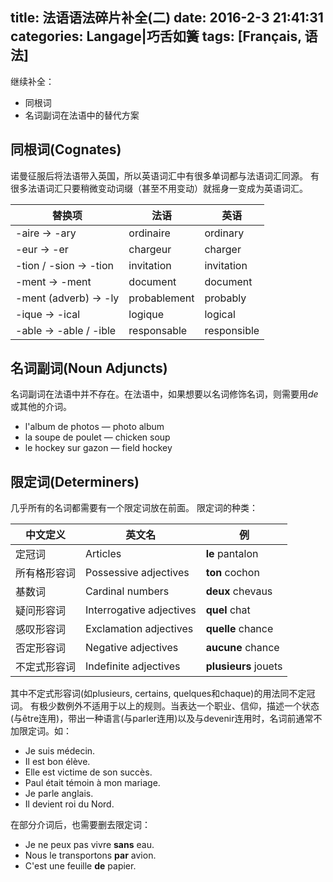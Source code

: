 title: 法语语法碎片补全(二)
date: 2016-2-3 21:41:31
categories: Langage|巧舌如簧
tags: [Français, 语法]
---

继续补全：

* 同根词
* 名词副词在法语中的替代方案

<!-- more -->

## 同根词(Cognates)
诺曼征服后将法语带入英国，所以英语词汇中有很多单词都与法语词汇同源。
有很多法语词汇只要稍微变动词缀（甚至不用变动）就摇身一变成为英语词汇。

替换项                 | 法语         | 英语
-----------------------|--------------|-------------
-aire -> -ary          | ordinaire    | ordinary
-eur -> -er            | chargeur     | charger
-tion / -sion -> -tion | invitation   | invitation
-ment -> -ment         | document     | document
-ment (adverb) -> -ly  | probablement | probably
-ique -> -ical         | logique      | logical
-able -> -able / -ible | responsable  | responsible

## 名词副词(Noun Adjuncts)
名词副词在法语中并不存在。在法语中，如果想要以名词修饰名词，则需要用*de*或其他的介词。

* l'album de photos — photo album
* la soupe de poulet — chicken soup
* le hockey sur gazon — field hockey

## 限定词(Determiners)

几乎所有的名词都需要有一个限定词放在前面。
限定词的种类：

中文定义     | 英文名                   | 例
-------------|--------------------------|----
定冠词       | Articles                 | **le** pantalon
所有格形容词 | Possessive adjectives    | **ton** cochon
基数词       | Cardinal numbers         | **deux** chevaus
疑问形容词   | Interrogative adjectives | **quel** chat
感叹形容词   | Exclamation adjectives   | **quelle** chance
否定形容词   | Negative adjectives      | **aucune** chance
不定式形容词 | Indefinite adjectives    | **plusieurs** jouets

其中不定式形容词(如plusieurs, certains, quelques和chaque)的用法同不定冠词。
有极少数例外不适用于以上的规则。当表达一个职业、信仰，描述一个状态(与être连用)，带出一种语言(与parler连用)以及与devenir连用时，名词前通常不加限定词。如：

* Je suis médecin.
* Il est bon élève.
* Elle est victime de son succès.
* Paul était témoin à mon mariage.
* Je parle anglais. 
* Il devient roi du Nord.

在部分介词后，也需要删去限定词：

* Je ne peux pas vivre **sans** eau.
* Nous le transportons **par** avion.
* C'est une feuille **de** papier. 